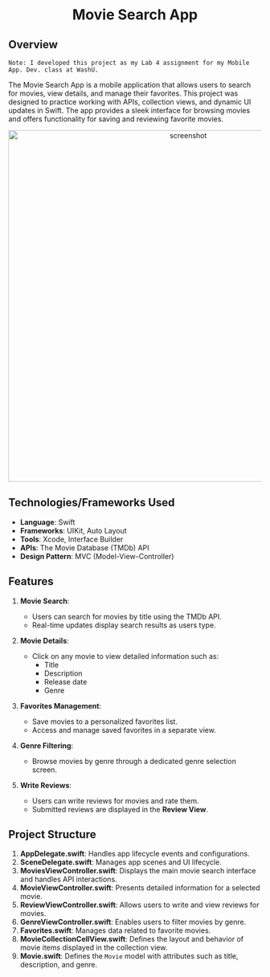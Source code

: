 <div align="center">
    <h1 id="Header">Movie Search App</h1>
</div>

## Overview
```
Note: I developed this project as my Lab 4 assignment for my Mobile App. Dev. class at WashU.
```

The Movie Search App is a mobile application that allows users to search for movies, view details, and manage their favorites. This project was designed to practice working with APIs, collection views, and dynamic UI updates in Swift. The app provides a sleek interface for browsing movies and offers functionality for saving and reviewing favorite movies.

<div align="center">
    <img src="movie-search.png" alt="screenshot" height="700px">
</div>

## Technologies/Frameworks Used
- **Language**: Swift
- **Frameworks**: UIKit, Auto Layout
- **Tools**: Xcode, Interface Builder
- **APIs**: The Movie Database (TMDb) API
- **Design Pattern**: MVC (Model-View-Controller)

## Features
1. **Movie Search**:  
   - Users can search for movies by title using the TMDb API.
   - Real-time updates display search results as users type.

2. **Movie Details**:  
   - Click on any movie to view detailed information such as:
     - Title
     - Description
     - Release date
     - Genre

3. **Favorites Management**:  
   - Save movies to a personalized favorites list.
   - Access and manage saved favorites in a separate view.

4. **Genre Filtering**:  
   - Browse movies by genre through a dedicated genre selection screen.

5. **Write Reviews**:  
   - Users can write reviews for movies and rate them.
   - Submitted reviews are displayed in the **Review View**.

## Project Structure
1. **AppDelegate.swift**: Handles app lifecycle events and configurations.
2. **SceneDelegate.swift**: Manages app scenes and UI lifecycle.
3. **MoviesViewController.swift**: Displays the main movie search interface and handles API interactions.
4. **MovieViewController.swift**: Presents detailed information for a selected movie.
5. **ReviewViewController.swift**: Allows users to write and view reviews for movies.
6. **GenreViewController.swift**: Enables users to filter movies by genre.
7. **Favorites.swift**: Manages data related to favorite movies.
8. **MovieCollectionCellView.swift**: Defines the layout and behavior of movie items displayed in the collection view.
9. **Movie.swift**: Defines the `Movie` model with attributes such as title, description, and genre.

